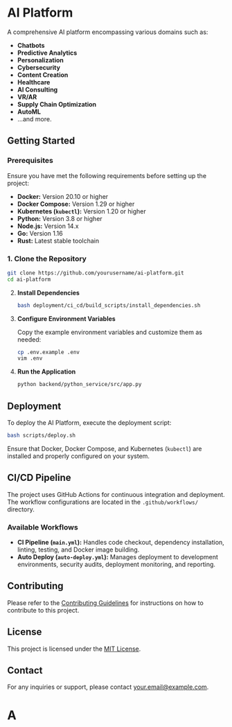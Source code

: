 # AI Platform

A comprehensive AI platform encompassing various domains such as:

- **Chatbots**
- **Predictive Analytics**
- **Personalization**
- **Cybersecurity**
- **Content Creation**
- **Healthcare**
- **AI Consulting**
- **VR/AR**
- **Supply Chain Optimization**
- **AutoML**
- ...and more.

## Getting Started

### Prerequisites

Ensure you have met the following requirements before setting up the project:

- **Docker:** Version 20.10 or higher
- **Docker Compose:** Version 1.29 or higher
- **Kubernetes (`kubectl`):** Version 1.20 or higher
- **Python:** Version 3.8 or higher
- **Node.js:** Version 14.x
- **Go:** Version 1.16
- **Rust:** Latest stable toolchain

### 1. **Clone the Repository**

   ```bash
   git clone https://github.com/yourusername/ai-platform.git
   cd ai-platform
   ```

2. **Install Dependencies**

   ```bash
   bash deployment/ci_cd/build_scripts/install_dependencies.sh
   ```

3. **Configure Environment Variables**

   Copy the example environment variables and customize them as needed:

   ```bash
   cp .env.example .env
   vim .env
   ```

4. **Run the Application**

   ```bash
   python backend/python_service/src/app.py
   ```

## Deployment

To deploy the AI Platform, execute the deployment script:

```bash
bash scripts/deploy.sh
```

Ensure that Docker, Docker Compose, and Kubernetes (`kubectl`) are installed and properly configured on your system.

## CI/CD Pipeline

The project uses GitHub Actions for continuous integration and deployment. The workflow configurations are located in the `.github/workflows/` directory.

### Available Workflows

- **CI Pipeline (`main.yml`):** Handles code checkout, dependency installation, linting, testing, and Docker image building.
- **Auto Deploy (`auto-deploy.yml`):** Manages deployment to development environments, security audits, deployment monitoring, and reporting.

## Contributing

Please refer to the [Contributing Guidelines](docs/contributing.md) for instructions on how to contribute to this project.

## License

This project is licensed under the [MIT License](LICENSE).

## Contact

For any inquiries or support, please contact [your.email@example.com](mailto:your.email@example.com).

# A
